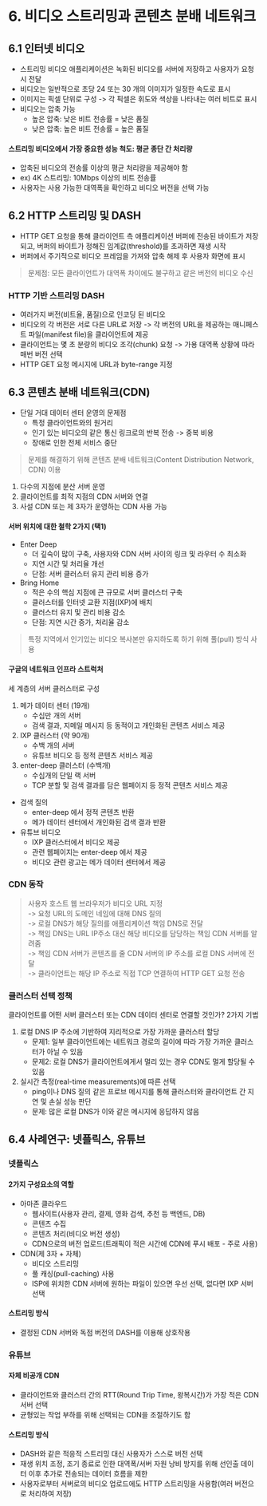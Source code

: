 # 6. 비디오 스트리밍과 콘텐츠 분배 네트워크

## 6.1 인터넷 비디오
- 스트리밍 비디오 애플리케이션은 녹화된 비디오를 서버에 저장하고 사용자가 요청 시 전달
- 비디오는 일반적으로 초당 24 또는 30 개의 이미지가 일정한 속도로 표시
- 이미지는 픽셀 단위로 구성 -> 각 픽셀은 휘도와 색상을 나타내는 여러 비트로 표시
- 비디오는 압축 가능
  - 높은 압축: 낮은 비트 전송률 = 낮은 품질
  - 낮은 압축: 높은 비트 전송률 = 높은 품질

#### 스트리밍 비디오에서 가장 중요한 성능 척도: 평균 종단 간 처리량
  - 압축된 비디오의 전송률 이상의 평균 처리량을 제공해야 함
  - ex) 4K 스트리밍: 10Mbps 이상의 비트 전송률
  - 사용자는 사용 가능한 대역폭을 확인하고 비디오 버전을 선택 가능

## 6.2 HTTP 스트리밍 및 DASH
- HTTP GET 요청을 통해 클라이언트 측 애플리케이션 버퍼에 전송된 바이트가 저장되고, 버퍼의 바이트가 정해진 임계값(threshold)를 초과하면 재생 시작  
- 버퍼에서 주기적으로 비디오 프레임을 가져와 압축 해제 후 사용자 화면에 표시

>문제점: 모든 클라이언트가 대역폭 차이에도 불구하고 같은 버전의 비디오 수신

### HTTP 기반 스트리밍 DASH
- 여러가지 버전(비트율, 품질)으로 인코딩 된 비디오
- 비디오의 각 버전은 서로 다른 URL로 저장 -> 각 버전의 URL을 제공하는 매니페스트 파일(manifest file)을 클라이언트에 제공
- 클라이언트는 몇 초 분량의 비디오 조각(chunk) 요청 -> 가용 대역폭 상황에 따라 매번 버전 선택
- HTTP GET 요청 메시지에 URL과 byte-range 지정

## 6.3 콘텐츠 분배 네트워크(CDN)

- 단일 거대 데이터 센터 운영의 문제점
  - 특정 클라이언트와의 원거리
  - 인기 있는 비디오의 같은 통신 링크로의 반복 전송 -> 중복 비용
  - 장애로 인한 전체 서비스 중단

>문제를 해결하기 위해 콘텐츠 분배 네트워크(Content Distribution Network, CDN) 이용

1. 다수의 지점에 분산 서버 운영
2. 클라이언트를 최적 지점의 CDN 서버와 연결
3. 사설 CDN 또는 제 3자가 운영하는 CDN 사용 가능

#### 서버 위치에 대한 철학 2가지 (택1)
- Enter Deep
  - 더 깊숙이 많이 구축, 사용자와 CDN 서버 사이의 링크 및 라우터 수 최소화
  - 지연 시간 및 처리율 개선
  - 단점: 서버 클러스터 유지 관리 비용 증가
- Bring Home
  - 적은 수의 핵심 지점에 큰 규모로 서버 클러스터 구축
  - 클러스터를 인터넷 교환 지점(IXP)에 배치
  - 클러스터 유지 및 관리 비용 감소
  - 단점: 지연 시간 증가, 처리율 감소

>특정 지역에서 인기있는 비디오 복사본만 유지하도록 하기 위해 풀(pull) 방식 사용

#### 구글의 네트워크 인프라 스트럭처
세 계층의 서버 클러스터로 구성
1. 메가 데이터 센터 (19개)
    - 수십만 개의 서버
    - 검색 결과, 지메일 메시지 등 동적이고 개인화된 콘텐츠 서비스 제공
2. IXP 클러스터 (약 90개)   
    - 수백 개의 서버
    - 유튜브 비디오 등 정적 콘텐츠 서비스 제공
3. enter-deep 클러스터 (수백개)
    - 수십개의 단일 랙 서버
    - TCP 분할 및 검색 결과를 담은 웹페이지 등 정적 콘텐츠 서비스 제공

- 검색 질의
  - enter-deep 에서 정적 콘텐츠 반환
  - 메가 데이터 센터에서 개인화된 검색 결과 반환
- 유튜브 비디오
  - IXP 클러스터에서 비디오 제공
  - 관련 웹페이지는 enter-deep 에서 제공
  - 비디오 관련 광고는 메가 데이터 센터에서 제공

### CDN 동작
>사용자 호스트 웹 브라우저가 비디오 URL 지정  
-> 요청 URL의 도메인 네임에 대해 DNS 질의  
-> 로컬 DNS가 해당 질의를 애플리케이션 책임 DNS로 전달  
-> 책임 DNS는 URL IP주소 대신 해당 비디오를 담당하는 책임 CDN 서버를 알려줌  
-> 책임 CDN 서버가 콘텐츠를 줄 CDN 서버의 IP 주소를 로컬 DNS 서버에 전달  
-> 클라이언트는 해당 IP 주소로 직접 TCP 연결하여 HTTP GET 요청 전송

### 클러스터 선택 정책
클라이언트를 어떤 서버 클러스터 또는 CDN 데이터 센터로 연결할 것인가? 2가지 기법
1. 로컬 DNS IP 주소에 기반하여 지리적으로 가장 가까운 클러스터 할당
    - 문제1: 일부 클라이언트에는 네트워크 경로의 길이에 따라 가장 가까운 클러스터가 아닐 수 있음
    - 문제2: 로컬 DNS가 클라이언트에게서 멀리 있는 경우 CDN도 멀게 할당될 수 있음
2. 실시간 측정(real-time measurements)에 따른 선택
    - ping이나 DNS 질의 같은 프로브 메시지를 통해 클러스터와 클라이언트 간 지연 및 손실 성능 판단
    - 문제: 많은 로컬 DNS가 이와 같은 메시지에 응답하지 않음

## 6.4 사례연구: 넷플릭스, 유튜브

### 넷플릭스
#### 2가지 구성요소의 역할
- 아마존 클라우드
  - 웹사이트(사용자 관리, 결제, 영화 검색, 추천 등 백엔드, DB)
  - 콘텐츠 수집
  - 콘텐츠 처리(비디오 버전 생성)
  - CDN으로의 버전 업로드(트래픽이 적은 시간에 CDN에 푸시 배포 - 주로 사용)
- CDN(제 3자 + 자체)
  - 비디오 스트리밍
  - 풀 캐싱(pull-caching) 사용
  - ISP에 위치한 CDN 서버에 원하는 파일이 있으면 우선 선택, 없다면 IXP 서버 선택

#### 스트리밍 방식
- 결정된 CDN 서버와 독점 버전의 DASH를 이용해 상호작용

### 유튜브
#### 자체 비공개 CDN
- 클라이언트와 클러스터 간의 RTT(Round Trip Time, 왕복시간)가 가장 적은 CDN 서버 선택
- 균형있는 작업 부하를 위해 선택되는 CDN을 조절하기도 함

#### 스트리밍 방식
- DASH와 같은 적응적 스트리밍 대신 사용자가 스스로 버전 선택
- 재생 위치 조정, 조기 종료로 인한 대역폭/서버 자원 낭비 방지를 위해 선인출 데이터 이후 추가로 전송되는 데이터 흐름을 제한
- 사용자로부터 서버로의 비디오 업로드에도 HTTP 스트리밍을 사용함(여러 버전으로 처리하여 저장)
